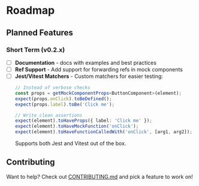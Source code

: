 # Roadmap

## Planned Features

### Short Term (v0.2.x)
- [ ] **Documentation** - docs with examples and best practices
- [ ] **Ref Support** - Add support for forwarding refs in mock components
- [ ] **Jest/Vitest Matchers** - Custom matchers for easier testing:
  ```typescript
  // Instead of verbose checks
  const props = getMockComponentProps<ButtonComponent>(element);
  expect(props.onClick).toBeDefined();
  expect(props.label).toBe('Click me');
  
  // Write clean assertions
  expect(element).toHaveProps({ label: 'Click me' });
  expect(element).toHaveMockFunction('onClick');
  expect(element).toHaveFunctionCalledWith('onClick', [arg1, arg2]);
  ```
  Supports both Jest and Vitest out of the box.

## Contributing
Want to help? Check out [CONTRIBUTING.md](CONTRIBUTING.md) and pick a feature to work on!
